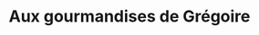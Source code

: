 ---
title: "Aux gourmandises de Grégoire"
url: /rennes/aux-gourmandises-de-gregoire/
shop: boulangerie
---